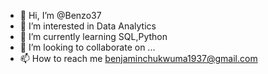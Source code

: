 - 👋 Hi, I’m @Benzo37
- 👀 I’m interested in Data Analytics
- 🌱 I’m currently learning SQL,Python
- 💞️ I’m looking to collaborate on ...
- 📫 How to reach me benjaminchukwuma1937@gmail.com

<!---
Benzo37/Benzo37 is a ✨ special ✨ repository because its `README.md` (this file) appears on your GitHub profile.
You can click the Preview link to take a look at your changes.
--->
